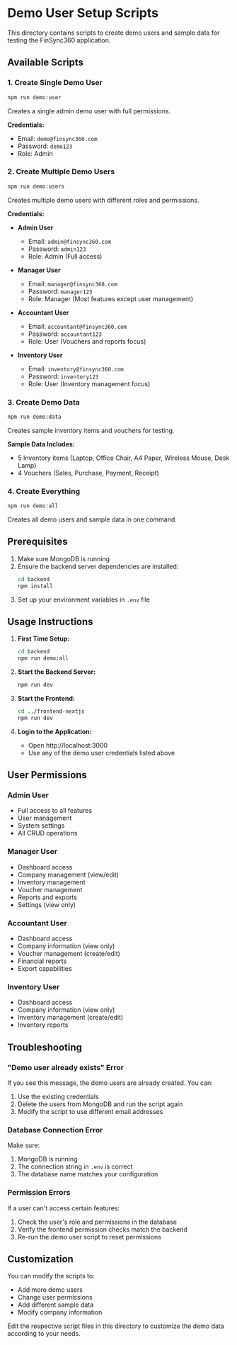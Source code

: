 # Demo User Setup Scripts

This directory contains scripts to create demo users and sample data for testing the FinSync360 application.

## Available Scripts

### 1. Create Single Demo User
```bash
npm run demo:user
```
Creates a single admin demo user with full permissions.

**Credentials:**
- Email: `demo@finsync360.com`
- Password: `demo123`
- Role: Admin

### 2. Create Multiple Demo Users
```bash
npm run demo:users
```
Creates multiple demo users with different roles and permissions.

**Credentials:**
- **Admin User**
  - Email: `admin@finsync360.com`
  - Password: `admin123`
  - Role: Admin (Full access)

- **Manager User**
  - Email: `manager@finsync360.com`
  - Password: `manager123`
  - Role: Manager (Most features except user management)

- **Accountant User**
  - Email: `accountant@finsync360.com`
  - Password: `accountant123`
  - Role: User (Vouchers and reports focus)

- **Inventory User**
  - Email: `inventory@finsync360.com`
  - Password: `inventory123`
  - Role: User (Inventory management focus)

### 3. Create Demo Data
```bash
npm run demo:data
```
Creates sample inventory items and vouchers for testing.

**Sample Data Includes:**
- 5 Inventory items (Laptop, Office Chair, A4 Paper, Wireless Mouse, Desk Lamp)
- 4 Vouchers (Sales, Purchase, Payment, Receipt)

### 4. Create Everything
```bash
npm run demo:all
```
Creates all demo users and sample data in one command.

## Prerequisites

1. Make sure MongoDB is running
2. Ensure the backend server dependencies are installed:
   ```bash
   cd backend
   npm install
   ```
3. Set up your environment variables in `.env` file

## Usage Instructions

1. **First Time Setup:**
   ```bash
   cd backend
   npm run demo:all
   ```

2. **Start the Backend Server:**
   ```bash
   npm run dev
   ```

3. **Start the Frontend:**
   ```bash
   cd ../frontend-nextjs
   npm run dev
   ```

4. **Login to the Application:**
   - Open http://localhost:3000
   - Use any of the demo user credentials listed above

## User Permissions

### Admin User
- Full access to all features
- User management
- System settings
- All CRUD operations

### Manager User
- Dashboard access
- Company management (view/edit)
- Inventory management
- Voucher management
- Reports and exports
- Settings (view only)

### Accountant User
- Dashboard access
- Company information (view only)
- Voucher management (create/edit)
- Financial reports
- Export capabilities

### Inventory User
- Dashboard access
- Company information (view only)
- Inventory management (create/edit)
- Inventory reports

## Troubleshooting

### "Demo user already exists" Error
If you see this message, the demo users are already created. You can:
1. Use the existing credentials
2. Delete the users from MongoDB and run the script again
3. Modify the script to use different email addresses

### Database Connection Error
Make sure:
1. MongoDB is running
2. The connection string in `.env` is correct
3. The database name matches your configuration

### Permission Errors
If a user can't access certain features:
1. Check the user's role and permissions in the database
2. Verify the frontend permission checks match the backend
3. Re-run the demo user script to reset permissions

## Customization

You can modify the scripts to:
- Add more demo users
- Change user permissions
- Add different sample data
- Modify company information

Edit the respective script files in this directory to customize the demo data according to your needs.
